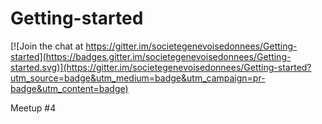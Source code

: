 # Getting-started

[![Join the chat at https://gitter.im/societegenevoisedonnees/Getting-started](https://badges.gitter.im/societegenevoisedonnees/Getting-started.svg)](https://gitter.im/societegenevoisedonnees/Getting-started?utm_source=badge&utm_medium=badge&utm_campaign=pr-badge&utm_content=badge)

Meetup #4

